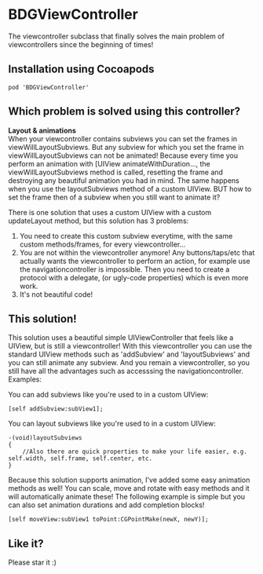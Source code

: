 BDGViewController
========

The viewcontroller subclass that finally solves the main problem of viewcontrollers since the beginning of times!

## Installation using Cocoapods
```
pod 'BDGViewController'
```

## Which problem is solved using this controller?

**Layout & animations**<br/>
When your viewcontroller contains subviews you can set the frames in viewWillLayoutSubviews. But any subview for which you set the frame in viewWillLayoutSubviews can not be animated! Because every time you perform an animation with [UIView animateWithDuration..., the viewWillLayoutSubviews method is called, resetting the frame and destroying any beautiful animation you had in mind. The same happens when you use the layoutSubviews method of a custom UIView. 
BUT how to set the frame then of a subview when you still want to animate it?

There is one solution that uses a custom UIView with a custom updateLayout method, but this solution has 3 problems:
1. You need to create this custom subview everytime, with the same custom methods/frames, for every viewcontroller...
2. You are not within the viewcontroller anymore! Any buttons/taps/etc that actually wants the viewcontroller to perform an action, for example use the navigationcontroller is impossible. Then you need to create a protocol with a delegate, (or ugly-code properties) which is even more work. 
3. It's not beautiful code!

## This solution!

This solution uses a beautiful simple UIViewController that feels like a UIView, but is still a viewcontroller! With this viewcontroller you can use the standard UIView methods such as 'addSubview' and 'layoutSubviews' and you can still animate any subview. And you remain a viewcontroller, so you still have all the advantages such as accesssing the navigationcontroller.
Examples:

You can add subviews like you're used to in a custom UIView:
```
[self addSubview:subView1];
```

You can layout subviews like you're used to in a custom UIView:
```
-(void)layoutSubviews
{
	//Also there are quick properties to make your life easier, e.g. self.width, self.frame, self.center, etc.
}
```

Because this solution supports animation, I've added some easy animation methods as well! You can scale, move and rotate with easy methods and it will automatically animate these! The following example is simple but you can also set animation durations and add completion blocks!
```
[self moveView:subView1 toPoint:CGPointMake(newX, newY)];
```

## Like it?
Please star it :)